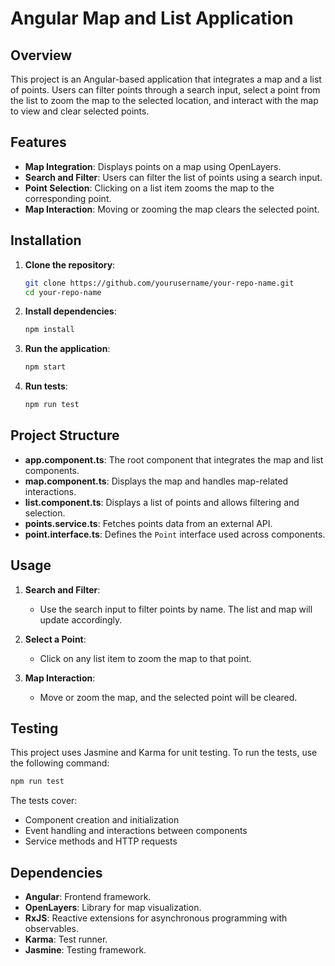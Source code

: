 
# Angular Map and List Application

## Overview

This project is an Angular-based application that integrates a map and a list of points. Users can filter points through a search input, select a point from the list to zoom the map to the selected location, and interact with the map to view and clear selected points.

## Features

- **Map Integration**: Displays points on a map using OpenLayers.
- **Search and Filter**: Users can filter the list of points using a search input.
- **Point Selection**: Clicking on a list item zooms the map to the corresponding point.
- **Map Interaction**: Moving or zooming the map clears the selected point.

## Installation

1. **Clone the repository**:
   ```bash
   git clone https://github.com/yourusername/your-repo-name.git
   cd your-repo-name
   ```

2. **Install dependencies**:
   ```bash
   npm install
   ```

3. **Run the application**:
   ```bash
   npm start
   ```

4. **Run tests**:
   ```bash
   npm run test
   ```

## Project Structure

- **app.component.ts**: The root component that integrates the map and list components.
- **map.component.ts**: Displays the map and handles map-related interactions.
- **list.component.ts**: Displays a list of points and allows filtering and selection.
- **points.service.ts**: Fetches points data from an external API.
- **point.interface.ts**: Defines the `Point` interface used across components.

## Usage

1. **Search and Filter**:
   - Use the search input to filter points by name. The list and map will update accordingly.

2. **Select a Point**:
   - Click on any list item to zoom the map to that point.

3. **Map Interaction**:
   - Move or zoom the map, and the selected point will be cleared.

## Testing

This project uses Jasmine and Karma for unit testing. To run the tests, use the following command:

```bash
npm run test
```

The tests cover:
- Component creation and initialization
- Event handling and interactions between components
- Service methods and HTTP requests

## Dependencies

- **Angular**: Frontend framework.
- **OpenLayers**: Library for map visualization.
- **RxJS**: Reactive extensions for asynchronous programming with observables.
- **Karma**: Test runner.
- **Jasmine**: Testing framework.

